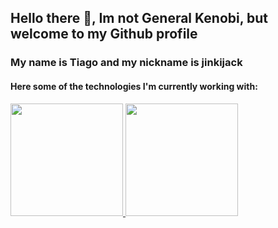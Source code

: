 ## Hello there 👋, Im not General Kenobi, but welcome to my Github profile
### My name is Tiago and my nickname is jinkijack

#### Here some of the technologies I'm currently working with:

<div>
<a href="https://github.com/seu-usuário-aqui">
<img height="180em" src="https://github-readme-stats.vercel.app/api/top-langs/?username=jinkijack&layout=compact&langs_count=7&theme=dracula"/>
<img height="180em" src="https://github-readme-stats.vercel.app/api?username=jinkijack&show_icons=true&theme=dracula&include_all_commits=true&count_private=true"/>
</div>

<!--
**jinkijack/jinkijack** is a ✨ _special_ ✨ repository because its `README.md` (this file) appears on your GitHub profile.

Here are some ideas to get you started:

- 🔭 I’m currently working on ...
- 🌱 I’m currently learning ...
- 👯 I’m looking to collaborate on ...
- 🤔 I’m looking for help with ...
- 💬 Ask me about ...
- 📫 How to reach me: ...
- 😄 Pronouns: ...
- ⚡ Fun fact: ...
-->
